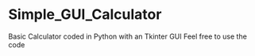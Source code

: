 # Simple_GUI_Calculator
Basic Calculator coded in Python with an Tkinter GUI
Feel free to use the code
